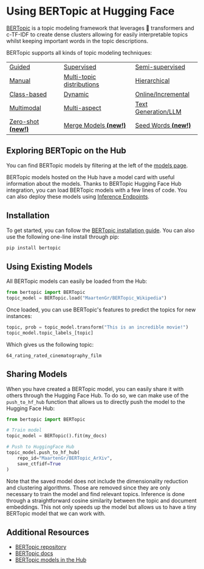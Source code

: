 # Using BERTopic at Hugging Face

[BERTopic](https://github.com/MaartenGr/BERTopic) is a topic modeling framework that leverages 🤗 transformers and c-TF-IDF to create dense clusters allowing for easily interpretable topics whilst keeping important words in the topic descriptions. 

BERTopic supports all kinds of topic modeling techniques:  
<table>
  <tr>
    <td><a href="https://maartengr.github.io/BERTopic/getting_started/guided/guided.html">Guided</a></td>
    <td><a href="https://maartengr.github.io/BERTopic/getting_started/supervised/supervised.html">Supervised</a></td>
    <td><a href="https://maartengr.github.io/BERTopic/getting_started/semisupervised/semisupervised.html">Semi-supervised</a></td>
 </tr>
   <tr>
    <td><a href="https://maartengr.github.io/BERTopic/getting_started/manual/manual.html">Manual</a></td>
    <td><a href="https://maartengr.github.io/BERTopic/getting_started/distribution/distribution.html">Multi-topic distributions</a></td>
    <td><a href="https://maartengr.github.io/BERTopic/getting_started/hierarchicaltopics/hierarchicaltopics.html">Hierarchical</a></td>
 </tr>
 <tr>
    <td><a href="https://maartengr.github.io/BERTopic/getting_started/topicsperclass/topicsperclass.html">Class-based</a></td>
    <td><a href="https://maartengr.github.io/BERTopic/getting_started/topicsovertime/topicsovertime.html">Dynamic</a></td>
    <td><a href="https://maartengr.github.io/BERTopic/getting_started/online/online.html">Online/Incremental</a></td>
 </tr>
 <tr>
    <td><a href="https://maartengr.github.io/BERTopic/getting_started/multimodal/multimodal.html">Multimodal</a></td>
    <td><a href="https://maartengr.github.io/BERTopic/getting_started/multiaspect/multiaspect.html">Multi-aspect</a></td>
    <td><a href="https://maartengr.github.io/BERTopic/getting_started/representation/llm.html">Text Generation/LLM</a></td>
 </tr>
 <tr>
    <td><a href="https://maartengr.github.io/BERTopic/getting_started/zeroshot/zeroshot.html">Zero-shot <b>(new!)</b></a></td>
    <td><a href="https://maartengr.github.io/BERTopic/getting_started/merge/merge.html">Merge Models <b>(new!)</b></a></td>
    <td><a href="https://maartengr.github.io/BERTopic/getting_started/seed_words/seed_words.html">Seed Words <b>(new!)</b></a></td>
 </tr>
</table>

## Exploring BERTopic on the Hub

You can find BERTopic models by filtering at the left of the [models page](https://huggingface.co/models?library=bertopic&sort=trending).

BERTopic models hosted on the Hub have a model card with useful information about the models. Thanks to BERTopic Hugging Face Hub integration, you can load BERTopic models with a few lines of code. You can also deploy these models using [Inference Endpoints](https://huggingface.co/inference-endpoints).

## Installation

To get started, you can follow the [BERTopic installation guide](https://github.com/MaartenGr/BERTopic#installation).
You can also use the following one-line install through pip:

```bash
pip install bertopic
```

## Using Existing Models

All BERTopic models can easily be loaded from the Hub:

```py
from bertopic import BERTopic
topic_model = BERTopic.load("MaartenGr/BERTopic_Wikipedia")
```

Once loaded, you can use BERTopic's features to predict the topics for new instances:

```py
topic, prob = topic_model.transform("This is an incredible movie!")
topic_model.topic_labels_[topic]
```

Which gives us the following topic:

```text
64_rating_rated_cinematography_film
```

## Sharing Models

When you have created a BERTopic model, you can easily share it with others through the Hugging Face Hub. To do so, we can make use of the `push_to_hf_hub` function that allows us to directly push the model to the Hugging Face Hub:

```python
from bertopic import BERTopic

# Train model
topic_model = BERTopic().fit(my_docs)

# Push to HuggingFace Hub
topic_model.push_to_hf_hub(
    repo_id="MaartenGr/BERTopic_ArXiv",
    save_ctfidf=True
)
```

Note that the saved model does not include the dimensionality reduction and clustering algorithms. Those are removed since they are only necessary to train the model and find relevant topics. Inference is done through a straightforward cosine similarity between the topic and document embeddings. This not only speeds up the model but allows us to have a tiny BERTopic model that we can work with.

## Additional Resources

* [BERTopic repository](https://github.com/MaartenGr/BERTopic)
* [BERTopic docs](https://maartengr.github.io/BERTopic/)
* [BERTopic models in the Hub](https://huggingface.co/models?library=bertopic&sort=trending)
